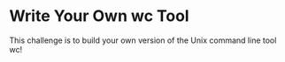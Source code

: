 # Write Your Own wc Tool

This challenge is to build your own version of the Unix command line tool wc!
